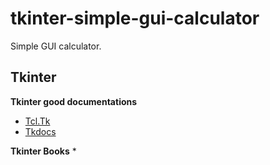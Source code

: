 # tkinter-simple-gui-calculator
Simple GUI calculator.
## Tkinter
**Tkinter good documentations**
* [Tcl.Tk ](https://tcl.tk)
* [Tkdocs ](https://tkdocs.com)

**Tkinter Books**
*
